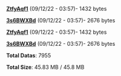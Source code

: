 [**ZtfyAqf1**](/data/ZtfyAqf1.txt) (09/12/22 - 03:57)- 1432 bytes

[**3s6BWXBd**](/data/3s6BWXBd.txt) (09/12/22 - 03:57)- 2676 bytes

[**ZtfyAqf1**](/data/ZtfyAqf1.txt) (09/12/22 - 03:57)- 1432 bytes

[**3s6BWXBd**](/data/3s6BWXBd.txt) (09/12/22 - 03:57)- 2676 bytes

**Total Datas**: 7955

**Total Size**: 45.83 MB / 45.8 MB